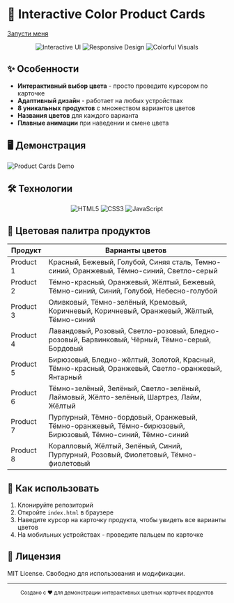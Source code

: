 # 🎨 Interactive Color Product Cards
<a href="https://knitu892.github.io/">Запусти меня</a>
<div align="center">
  <img src="https://img.shields.io/badge/Interactive-UI-64D370?style=for-the-badge&logoColor=white" alt="Interactive UI">
  <img src="https://img.shields.io/badge/Responsive-Design-64D370?style=for-the-badge&logoColor=white" alt="Responsive Design">
  <img src="https://img.shields.io/badge/Colorful-Visuals-64D370?style=for-the-badge&logoColor=white" alt="Colorful Visuals">
</div>

## ✨ Особенности

- **Интерактивный выбор цвета** - просто проведите курсором по карточке
- **Адаптивный дизайн** - работает на любых устройствах
- **8 уникальных продуктов** с множеством вариантов цветов
- **Названия цветов** для каждого варианта
- **Плавные анимации** при наведении и смене цвета

## 🖥️ Демонстрация

![Product Cards Demo](https://media.giphy.com/media/v1.Y2lkPTc5MGI3NjExcG9zYjZ2eWJ1d3JqY2V5cXZ4dW5tYzB5dG5qZzN5bGZ6eGZzZyZlcD12MV9pbnRlcm5hbF9naWZfYnlfaWQmY3Q9Zw/xT1XH3yj7ujmm2h40U/giphy.gif)

## 🛠 Технологии

<div align="center">
  <img src="https://img.shields.io/badge/HTML5-E34F26?style=for-the-badge&logo=html5&logoColor=white" alt="HTML5">
  <img src="https://img.shields.io/badge/CSS3-1572B6?style=for-the-badge&logo=css3&logoColor=white" alt="CSS3">
  <img src="https://img.shields.io/badge/JavaScript-F7DF1E?style=for-the-badge&logo=javascript&logoColor=black" alt="JavaScript">
</div>

## 🎨 Цветовая палитра продуктов

|  Продукт  | Варианты цветов |
|-----------|-----------------|
| Product 1 | Красный, Бежевый, Голубой, Синяя сталь, Темно-синий, Оранжевый, Тёмно-синий, Светло-серый |
| Product 2 | Тёмно-красный, Оранжевый, Жёлтый, Бежевый, Тёмно-синий, Синий, Голубой, Небесно-голубой |
| Product 3 | Оливковый, Тёмно-зелёный, Кремовый, Коричневый, Коричневый, Оранжевый, Жёлтый, Тёмно-синий |
| Product 4 | Лавандовый, Розовый, Светло-розовый, Бледно-розовый, Барвинковый, Чёрный, Тёмно-серый, Бордовый |
| Product 5 | Бирюзовый, Бледно-жёлтый, Золотой, Красный, Тёмно-красный, Оранжевый, Светло-оранжевый, Янтарный |
| Product 6 | Тёмно-зелёный, Зелёный, Светло-зелёный, Лаймовый, Жёлто-зелёный, Шартрез, Лайм, Жёлтый |
| Product 7 | Пурпурный, Тёмно-бордовый, Оранжевый, Тёмно-оранжевый, Тёмно-бирюзовый, Бирюзовый, Тёмно-синий, Тёмно-синий |
| Product 8 | Коралловый, Жёлтый, Зелёный, Синий, Пурпурный, Розовый, Фиолетовый, Тёмно-фиолетовый |

## 🚀 Как использовать

1. Клонируйте репозиторий
2. Откройте `index.html` в браузере
3. Наведите курсор на карточку продукта, чтобы увидеть все варианты цветов
4. На мобильных устройствах - проведите пальцем по карточке

## 📝 Лицензия

MIT License. Свободно для использования и модификации.

---

<div align="center">
  <sub>Создано с ❤️ для демонстрации интерактивных цветных карточек продуктов</sub>
</div>

